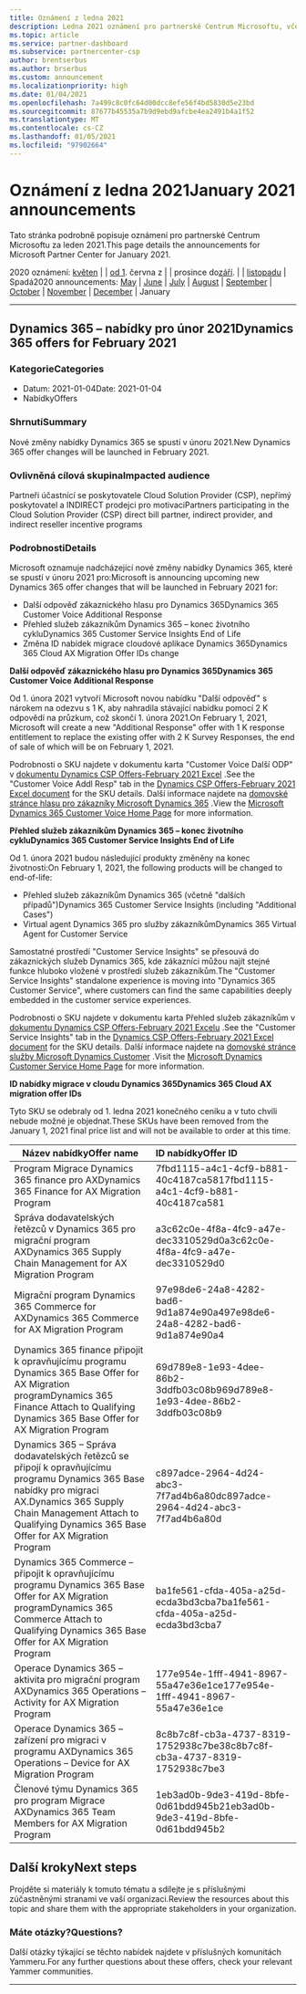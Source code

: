 ```yaml
---
title: Oznámení z ledna 2021
description: Ledna 2021 oznámení pro partnerské Centrum Microsoftu, včetně nových možností, propagačních akcí, nabídek, trhů nebo změn stávajících nabídek.
ms.topic: article
ms.service: partner-dashboard
ms.subservice: partnercenter-csp
author: brentserbus
ms.author: brserbus
ms.custom: announcement
ms.localizationpriority: high
ms.date: 01/04/2021
ms.openlocfilehash: 7a499c8c0fc64d00dcc8efe56f4bd5830d5e23bd
ms.sourcegitcommit: 87677b45535a7b9d9ebd9afcbe4ea2491b4a1f52
ms.translationtype: MT
ms.contentlocale: cs-CZ
ms.lasthandoff: 01/05/2021
ms.locfileid: "97902664"
---
```

# <a name="january-2021-announcements"></a><span data-ttu-id="b71e0-103">Oznámení z ledna 2021</span><span class="sxs-lookup"><span data-stu-id="b71e0-103">January 2021 announcements</span></span>

<span data-ttu-id="b71e0-104">Tato stránka podrobně popisuje oznámení pro partnerské Centrum Microsoftu za leden 2021.</span><span class="sxs-lookup"><span data-stu-id="b71e0-104">This page details the announcements for Microsoft Partner Center for January 2021.</span></span>

<span data-ttu-id="b71e0-105">2020 oznámení: [květen](2020-may.md)  |  [](2020-june.md)  |  [od 1](2020-july.md). června z  |  [](2020-august.md)  |  prosince do[září](2020-september.md).  |  [](2020-October.md)  |  [listopadu](2020-november.md)  |  [](2020-december.md) Spadá</span><span class="sxs-lookup"><span data-stu-id="b71e0-105">2020 announcements: [May](2020-may.md) | [June](2020-june.md) | [July](2020-july.md) | [August](2020-august.md) | [September](2020-september.md) | [October](2020-October.md) | [November](2020-november.md) | [December](2020-december.md) | January</span></span>

________________

## <a name="dynamics-365-offers-for-february-2021"></a><a name="1"></a><span data-ttu-id="b71e0-106">Dynamics 365 – nabídky pro únor 2021</span><span class="sxs-lookup"><span data-stu-id="b71e0-106">Dynamics 365 offers for February 2021</span></span>

### <a name="categories"></a><span data-ttu-id="b71e0-107">Kategorie</span><span class="sxs-lookup"><span data-stu-id="b71e0-107">Categories</span></span>

- <span data-ttu-id="b71e0-108">Datum: 2021-01-04</span><span class="sxs-lookup"><span data-stu-id="b71e0-108">Date: 2021-01-04</span></span>
- <span data-ttu-id="b71e0-109">Nabídky</span><span class="sxs-lookup"><span data-stu-id="b71e0-109">Offers</span></span>

### <a name="summary"></a><span data-ttu-id="b71e0-110">Shrnutí</span><span class="sxs-lookup"><span data-stu-id="b71e0-110">Summary</span></span>

<span data-ttu-id="b71e0-111">Nové změny nabídky Dynamics 365 se spustí v únoru 2021.</span><span class="sxs-lookup"><span data-stu-id="b71e0-111">New Dynamics 365 offer changes will be launched in February 2021.</span></span>

### <a name="impacted-audience"></a><span data-ttu-id="b71e0-112">Ovlivněná cílová skupina</span><span class="sxs-lookup"><span data-stu-id="b71e0-112">Impacted audience</span></span>

<span data-ttu-id="b71e0-113">Partneři účastnící se poskytovatele Cloud Solution Provider (CSP), nepřímý poskytovatel a INDIRECT prodejci pro motivaci</span><span class="sxs-lookup"><span data-stu-id="b71e0-113">Partners participating in the Cloud Solution Provider (CSP) direct bill partner, indirect provider, and indirect reseller incentive programs</span></span>

### <a name="details"></a><span data-ttu-id="b71e0-114">Podrobnosti</span><span class="sxs-lookup"><span data-stu-id="b71e0-114">Details</span></span>

<span data-ttu-id="b71e0-115">Microsoft oznamuje nadcházející nové změny nabídky Dynamics 365, které se spustí v únoru 2021 pro:</span><span class="sxs-lookup"><span data-stu-id="b71e0-115">Microsoft is announcing upcoming new Dynamics 365 offer changes that will be launched in February 2021 for:</span></span>

- <span data-ttu-id="b71e0-116">Další odpověď zákaznického hlasu pro Dynamics 365</span><span class="sxs-lookup"><span data-stu-id="b71e0-116">Dynamics 365 Customer Voice Additional Response</span></span>
- <span data-ttu-id="b71e0-117">Přehled služeb zákazníkům Dynamics 365 – konec životního cyklu</span><span class="sxs-lookup"><span data-stu-id="b71e0-117">Dynamics 365 Customer Service Insights End of Life</span></span>
- <span data-ttu-id="b71e0-118">Změna ID nabídek migrace cloudové aplikace Dynamics 365</span><span class="sxs-lookup"><span data-stu-id="b71e0-118">Dynamics 365 Cloud AX Migration Offer IDs change</span></span>

<span data-ttu-id="b71e0-119">**Další odpověď zákaznického hlasu pro Dynamics 365**</span><span class="sxs-lookup"><span data-stu-id="b71e0-119">**Dynamics 365 Customer Voice Additional Response**</span></span>

<span data-ttu-id="b71e0-120">Od 1. února 2021 vytvoří Microsoft novou nabídku "Další odpověď" s nárokem na odezvu s 1 K, aby nahradila stávající nabídku pomocí 2 K odpovědí na průzkum, což skončí 1. února 2021.</span><span class="sxs-lookup"><span data-stu-id="b71e0-120">On February 1, 2021, Microsoft will create a new "Additional Response" offer with 1 K response entitlement to replace the existing offer with 2 K Survey Responses, the end of sale of which will be on February 1, 2021.</span></span>

<span data-ttu-id="b71e0-121">Podrobnosti o SKU najdete v dokumentu karta "Customer Voice Další ODP" v [dokumentu Dynamics CSP Offers-February 2021 Excel](https://partner.microsoft.com/resources/detail/dynamics-csp-offers-february-2021-xls) .</span><span class="sxs-lookup"><span data-stu-id="b71e0-121">See the "Customer Voice Addl Resp" tab in the [Dynamics CSP Offers-February 2021 Excel document](https://partner.microsoft.com/resources/detail/dynamics-csp-offers-february-2021-xls) for the SKU details.</span></span> <span data-ttu-id="b71e0-122">Další informace najdete na [domovské stránce hlasu pro zákazníky Microsoft Dynamics 365](https://dynamics.microsoft.com/en-us/customer-voice/overview/) .</span><span class="sxs-lookup"><span data-stu-id="b71e0-122">View the [Microsoft Dynamics 365 Customer Voice Home Page](https://dynamics.microsoft.com/en-us/customer-voice/overview/) for more information.</span></span>

<span data-ttu-id="b71e0-123">**Přehled služeb zákazníkům Dynamics 365 – konec životního cyklu**</span><span class="sxs-lookup"><span data-stu-id="b71e0-123">**Dynamics 365 Customer Service Insights End of Life**</span></span>

<span data-ttu-id="b71e0-124">Od 1. února 2021 budou následující produkty změněny na konec životnosti:</span><span class="sxs-lookup"><span data-stu-id="b71e0-124">On February 1, 2021, the following products will be changed to end-of-life:</span></span>

- <span data-ttu-id="b71e0-125">Přehled služeb zákazníkům Dynamics 365 (včetně "dalších případů")</span><span class="sxs-lookup"><span data-stu-id="b71e0-125">Dynamics 365 Customer Service Insights (including "Additional Cases")</span></span>
- <span data-ttu-id="b71e0-126">Virtual agent Dynamics 365 pro služby zákazníkům</span><span class="sxs-lookup"><span data-stu-id="b71e0-126">Dynamics 365 Virtual Agent for Customer Service</span></span>

<span data-ttu-id="b71e0-127">Samostatné prostředí "Customer Service Insights" se přesouvá do zákaznických služeb Dynamics 365, kde zákazníci můžou najít stejné funkce hluboko vložené v prostředí služeb zákazníkům.</span><span class="sxs-lookup"><span data-stu-id="b71e0-127">The "Customer Service Insights" standalone experience is moving into "Dynamics 365 Customer Service", where customers can find the same capabilities deeply embedded in the customer service experiences.</span></span>  

<span data-ttu-id="b71e0-128">Podrobnosti o SKU najdete v dokumentu karta Přehled služeb zákazníkům v [dokumentu Dynamics CSP Offers-February 2021 Excelu](https://partner.microsoft.com/resources/detail/dynamics-csp-offers-february-2021-xls) .</span><span class="sxs-lookup"><span data-stu-id="b71e0-128">See the "Customer Service Insights" tab in the [Dynamics CSP Offers-February 2021 Excel document](https://partner.microsoft.com/resources/detail/dynamics-csp-offers-february-2021-xls) for the SKU details.</span></span> <span data-ttu-id="b71e0-129">Další informace najdete na [domovské stránce služby Microsoft Dynamics Customer](https://dynamics.microsoft.com/customer-service/overview/) .</span><span class="sxs-lookup"><span data-stu-id="b71e0-129">Visit the [Microsoft Dynamics Customer Service Home Page](https://dynamics.microsoft.com/customer-service/overview/) for more information.</span></span>

<span data-ttu-id="b71e0-130">**ID nabídky migrace v cloudu Dynamics 365**</span><span class="sxs-lookup"><span data-stu-id="b71e0-130">**Dynamics 365 Cloud AX migration offer IDs**</span></span>

<span data-ttu-id="b71e0-131">Tyto SKU se odebraly od 1. ledna 2021 konečného ceníku a v tuto chvíli nebude možné je objednat.</span><span class="sxs-lookup"><span data-stu-id="b71e0-131">These SKUs have been removed from the January 1, 2021 final price list and will not be available to order at this time.</span></span> 

   |<span data-ttu-id="b71e0-132">**Název nabídky**</span><span class="sxs-lookup"><span data-stu-id="b71e0-132">**Offer name**</span></span>|<span data-ttu-id="b71e0-133">**ID nabídky**</span><span class="sxs-lookup"><span data-stu-id="b71e0-133">**Offer ID**</span></span>|
   |-------------------|:------|
   |<span data-ttu-id="b71e0-134">Program Migrace Dynamics 365 finance pro AX</span><span class="sxs-lookup"><span data-stu-id="b71e0-134">Dynamics 365 Finance for AX Migration Program</span></span>|<span data-ttu-id="b71e0-135">7fbd1115-a4c1-4cf9-b881-40c4187ca581</span><span class="sxs-lookup"><span data-stu-id="b71e0-135">7fbd1115-a4c1-4cf9-b881-40c4187ca581</span></span>|
   |<span data-ttu-id="b71e0-136">Správa dodavatelských řetězců v Dynamics 365 pro migrační program AX</span><span class="sxs-lookup"><span data-stu-id="b71e0-136">Dynamics 365 Supply Chain Management for AX Migration Program</span></span>|<span data-ttu-id="b71e0-137">a3c62c0e-4f8a-4fc9-a47e-dec3310529d0</span><span class="sxs-lookup"><span data-stu-id="b71e0-137">a3c62c0e-4f8a-4fc9-a47e-dec3310529d0</span></span>|
   |<span data-ttu-id="b71e0-138">Migrační program Dynamics 365 Commerce for AX</span><span class="sxs-lookup"><span data-stu-id="b71e0-138">Dynamics 365 Commerce for AX Migration Program</span></span>|<span data-ttu-id="b71e0-139">97e98de6-24a8-4282-bad6-9d1a874e90a4</span><span class="sxs-lookup"><span data-stu-id="b71e0-139">97e98de6-24a8-4282-bad6-9d1a874e90a4</span></span>|
   |<span data-ttu-id="b71e0-140">Dynamics 365 finance připojit k opravňujícímu programu Dynamics 365 Base Offer for AX Migration program</span><span class="sxs-lookup"><span data-stu-id="b71e0-140">Dynamics 365 Finance Attach to Qualifying Dynamics 365 Base Offer for AX Migration Program</span></span>|<span data-ttu-id="b71e0-141">69d789e8-1e93-4dee-86b2-3ddfb03c08b9</span><span class="sxs-lookup"><span data-stu-id="b71e0-141">69d789e8-1e93-4dee-86b2-3ddfb03c08b9</span></span>|
   |<span data-ttu-id="b71e0-142">Dynamics 365 – Správa dodavatelských řetězců se připojí k opravňujícímu programu Dynamics 365 Base nabídky pro migraci AX.</span><span class="sxs-lookup"><span data-stu-id="b71e0-142">Dynamics 365 Supply Chain Management Attach to Qualifying Dynamics 365 Base Offer for AX Migration Program</span></span>|<span data-ttu-id="b71e0-143">c897adce-2964-4d24-abc3-7f7ad4b6a80d</span><span class="sxs-lookup"><span data-stu-id="b71e0-143">c897adce-2964-4d24-abc3-7f7ad4b6a80d</span></span>|
   |<span data-ttu-id="b71e0-144">Dynamics 365 Commerce – připojit k opravňujícímu programu Dynamics 365 Base Offer for AX Migration program</span><span class="sxs-lookup"><span data-stu-id="b71e0-144">Dynamics 365 Commerce Attach to Qualifying Dynamics 365 Base Offer for AX Migration Program</span></span>|<span data-ttu-id="b71e0-145">ba1fe561-cfda-405a-a25d-ecda3bd3cba7</span><span class="sxs-lookup"><span data-stu-id="b71e0-145">ba1fe561-cfda-405a-a25d-ecda3bd3cba7</span></span>|
   |<span data-ttu-id="b71e0-146">Operace Dynamics 365 – aktivita pro migrační program AX</span><span class="sxs-lookup"><span data-stu-id="b71e0-146">Dynamics 365 Operations – Activity for AX Migration Program</span></span>|<span data-ttu-id="b71e0-147">177e954e-1fff-4941-8967-55a47e36e1ce</span><span class="sxs-lookup"><span data-stu-id="b71e0-147">177e954e-1fff-4941-8967-55a47e36e1ce</span></span>|
   |<span data-ttu-id="b71e0-148">Operace Dynamics 365 – zařízení pro migraci v programu AX</span><span class="sxs-lookup"><span data-stu-id="b71e0-148">Dynamics 365 Operations – Device for AX Migration Program</span></span>|<span data-ttu-id="b71e0-149">8c8b7c8f-cb3a-4737-8319-1752938c7be3</span><span class="sxs-lookup"><span data-stu-id="b71e0-149">8c8b7c8f-cb3a-4737-8319-1752938c7be3</span></span>|
   |<span data-ttu-id="b71e0-150">Členové týmu Dynamics 365 pro program Migrace AX</span><span class="sxs-lookup"><span data-stu-id="b71e0-150">Dynamics 365 Team Members for AX Migration Program</span></span>|<span data-ttu-id="b71e0-151">1eb3ad0b-9de3-419d-8bfe-0d61bdd945b2</span><span class="sxs-lookup"><span data-stu-id="b71e0-151">1eb3ad0b-9de3-419d-8bfe-0d61bdd945b2</span></span>|

## <a name="next-steps"></a><span data-ttu-id="b71e0-152">Další kroky</span><span class="sxs-lookup"><span data-stu-id="b71e0-152">Next steps</span></span>

<span data-ttu-id="b71e0-153">Projděte si materiály k tomuto tématu a sdílejte je s příslušnými zúčastněnými stranami ve vaší organizaci.</span><span class="sxs-lookup"><span data-stu-id="b71e0-153">Review the resources about this topic and share them with the appropriate stakeholders in your organization.</span></span> 

### <a name="questions"></a><span data-ttu-id="b71e0-154">Máte otázky?</span><span class="sxs-lookup"><span data-stu-id="b71e0-154">Questions?</span></span>

<span data-ttu-id="b71e0-155">Další otázky týkající se těchto nabídek najdete v příslušných komunitách Yammeru.</span><span class="sxs-lookup"><span data-stu-id="b71e0-155">For any further questions about these offers, check your relevant Yammer communities.</span></span>

________________
